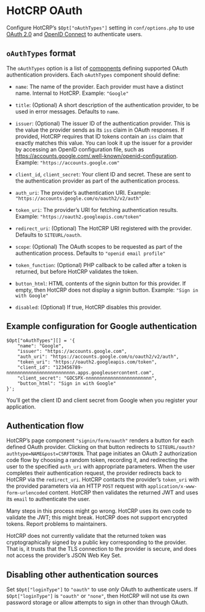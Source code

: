 # HotCRP OAuth

Configure HotCRP’s `$Opt["oAuthTypes"]` setting in `conf/options.php` to use
[OAuth 2.0][OAuth] and [OpenID Connect][] to authenticate users.

## `oAuthTypes` format

The `oAuthTypes` option is a list of [components][] defining supported OAuth
authentication providers. Each `oAuthTypes` component should define:

* `name`: The name of the provider. Each provider must have a distinct name.
  Internal to HotCRP. Example: `"Google"`

* `title`: (Optional) A short description of the authentication provider, to
  be used in error messages. Defaults to `name`.

* `issuer`: (Optional) The issuer ID of the authentication provider. This is
  the value the provider sends as its `iss` claim in OAuth responses. If
  provided, HotCRP requires that ID tokens contain an `iss` claim that exactly
  matches this value. You can look it up the issuer for a provider by
  accessing an OpenID configuration file, such as
  https://accounts.google.com/.well-known/openid-configuration. Example:
  `"https://accounts.google.com"`

* `client_id`, `client_secret`: Your client ID and secret. These are sent to
  the authentication provider as part of the authentication process.

* `auth_uri`: The provider’s authentication URI. Example:
  `"https://accounts.google.com/o/oauth2/v2/auth"`

* `token_uri`: The provider’s URI for fetching authentication results.
  Example: `"https://oauth2.googleapis.com/token"`

* `redirect_uri`: (Optional) The HotCRP URI registered with the provider.
  Defaults to `SITEURL/oauth`.

* `scope`: (Optional) The OAuth scopes to be requested as part of the
  authentication process. Defaults to `"openid email profile"`

* `token_function`: (Optional) PHP callback to be called after a token is
  returned, but before HotCRP validates the token.

* `button_html`: HTML contents of the signin button for this provider. If
  empty, then HotCRP does not display a signin button. Example: `"Sign in with
  Google"`

* `disabled`: (Optional) If true, HotCRP disables this provider.

## Example configuration for Google authentication

```
$Opt["oAuthTypes"][] = '{
    "name": "Google",
    "issuer": "https://accounts.google.com",
    "auth_uri": "https://accounts.google.com/o/oauth2/v2/auth",
    "token_uri": "https://oauth2.googleapis.com/token",
    "client_id": "123456789-nnnnnnnnnnnnnnnnnnnnnnnnn.apps.googleusercontent.com",
    "client_secret": "GOCSPX-nnnnnnnnnnnnnnnnnnnnnnnn",
    "button_html": "Sign in with Google"
}';
```

You’ll get the client ID and client secret from Google when you register your
application.

## Authentication flow

HotCRP’s page component `"signin/form/oauth"` renders a button for each
defined OAuth provider. Clicking on that button redirects to
`SITEURL/oauth?authtype=NAME&post=CSRFTOKEN`. That page initiates an OAuth 2
authorization code flow by choosing a random token, recording it, and
redirecting the user to the specified `auth_uri` with appropriate parameters.
When the user completes their authentication request, the provider redirects
back to HotCRP via the `redirect_uri`. HotCRP contacts the provider’s
`token_uri` with the provided parameters via an HTTP `POST` request with
`application/x-www-form-urlencoded` content. HotCRP then validates the
returned JWT and uses its `email` to authenticate the user.

Many steps in this process might go wrong. HotCRP uses its own code to
validate the JWT; this might break. HotCRP does not support encrypted tokens.
Report problems to maintainers.

HotCRP does not currently validate that the returned token was
cryptographically signed by a public key corresponding to the provider. That
is, it trusts that the TLS connection to the provider is secure, and does not
access the provider’s JSON Web Key Set.

## Disabling other authentication sources

Set `$Opt["loginType"]` to `"oauth"` to use *only* OAuth to authenticate
users. If `$Opt["loginType"]` is `"oauth"` or `"none"`, then HotCRP will not
use its own password storage or allow attempts to sign in other than through
OAuth.


[OAuth]: https://en.wikipedia.org/wiki/OAuth
[OpenID Connect]: https://en.wikipedia.org/wiki/OpenID
[components]: ./components.md
